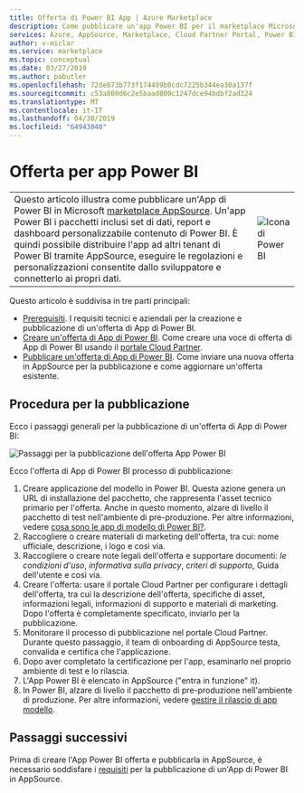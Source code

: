 ```yaml
---
title: Offerta di Power BI App | Azure Marketplace
description: Come pubblicare un'app Power BI per il marketplace Microsoft AppSource.
services: Azure, AppSource, Marketplace, Cloud Partner Portal, Power BI
author: v-miclar
ms.service: marketplace
ms.topic: conceptual
ms.date: 03/27/2019
ms.author: pabutler
ms.openlocfilehash: 72de873b773f174499b0cdc7225b344ea30a137f
ms.sourcegitcommit: c53a800d6c2e5baad800c1247dce94bdbf2ad324
ms.translationtype: MT
ms.contentlocale: it-IT
ms.lasthandoff: 04/30/2019
ms.locfileid: "64943040"
---
```

# <a name="power-bi-app-offer"></a>Offerta per app Power BI

|              |                                |
|--------------|--------------------------------|
| Questo articolo illustra come pubblicare un'App di Power BI in Microsoft [marketplace AppSource](https://appsource.microsoft.com/).  Un'app Power BI i pacchetti inclusi set di dati, report e dashboard personalizzabile contenuto di Power BI. È quindi possibile distribuire l'app ad altri tenant di Power BI tramite AppSource, eseguire le regolazioni e personalizzazioni consentite dallo sviluppatore e connetterlo ai propri dati. | ![Icona di Power BI](./media/powerbi-icon.png) |


Questo articolo è suddivisa in tre parti principali:

-   [Prerequisiti](./cpp-prerequisites.md). I requisiti tecnici e aziendali per la creazione e pubblicazione di un'offerta di App di Power BI.
-   [Creare un'offerta di App di Power BI](./cpp-create-offer.md). Come creare una voce di offerta di App di Power BI usando il [portale Cloud Partner](https://cloudpartner.azure.com).
-   [Pubblicare un'offerta di App di Power BI](./cpp-publish-offer.md). Come inviare una nuova offerta in AppSource per la pubblicazione e come aggiornare un'offerta esistente.


## <a name="publishing-steps"></a>Procedura per la pubblicazione

Ecco i passaggi generali per la pubblicazione di un'offerta di App di Power BI:

![Passaggi per la pubblicazione dell'offerta App Power BI](media/publishing-steps.png)

Ecco l'offerta di App di Power BI processo di pubblicazione:

1. Creare applicazione del modello in Power BI. Questa azione genera un URL di installazione del pacchetto, che rappresenta l'asset tecnico primario per l'offerta. Anche in questo momento, alzare di livello il pacchetto di test nell'ambiente di pre-produzione. Per altre informazioni, vedere [cosa sono le app di modello di Power BI?](https://docs.microsoft.com/power-bi/service-template-apps-overview). 
2. Raccogliere o creare materiali di marketing dell'offerta, tra cui: nome ufficiale, descrizione, i logo e così via. 
3. Raccogliere o creare note legali dell'offerta e supportare documenti: *le condizioni d'uso*, *informativa sulla privacy*, *criteri di supporto*, Guida dell'utente e così via.
4. Creare l'offerta: usare il portale Cloud Partner per configurare i dettagli dell'offerta, tra cui la descrizione dell'offerta, specifiche di asset, informazioni legali, informazioni di supporto e materiali di marketing.  Dopo l'offerta è completamente specificato, inviarlo per la pubblicazione.
5. Monitorare il processo di pubblicazione nel portale Cloud Partner.  Durante questo passaggio, il team di onboarding di AppSource testa, convalida e certifica che l'applicazione. 
6. Dopo aver completato la certificazione per l'app, esaminarlo nel proprio ambiente di test e lo rilascia. 
7. L'App Power BI è elencato in AppSource ("entra in funzione" it).
8. In Power BI, alzare di livello il pacchetto di pre-produzione nell'ambiente di produzione. Per altre informazioni, vedere [gestire il rilascio di app modello](https://docs.microsoft.com/power-bi/service-template-apps-create#manage-the-template-app-release).


## <a name="next-steps"></a>Passaggi successivi

Prima di creare l'App Power BI offerta e pubblicarla in AppSource, è necessario soddisfare i [requisiti](./cpp-prerequisites.md) per la pubblicazione di un'App di Power BI in AppSource.

